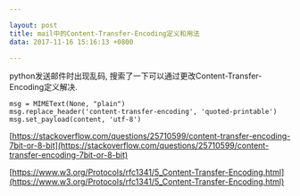 ```yaml
---

layout: post
title: mail中的Content-Transfer-Encoding定义和用法
data: 2017-11-16 15:16:13 +0800

---
```


python发送邮件时出现乱码, 搜索了一下可以通过更改Content-Transfer-Encoding定义解决.

```
msg = MIMEText(None, "plain")
msg.replace_header('content-transfer-encoding', 'quoted-printable')
msg.set_payload(content, 'utf-8')
```

[https://stackoverflow.com/questions/25710599/content-transfer-encoding-7bit-or-8-bit](https://stackoverflow.com/questions/25710599/content-transfer-encoding-7bit-or-8-bit)

[https://www.w3.org/Protocols/rfc1341/5_Content-Transfer-Encoding.html](https://www.w3.org/Protocols/rfc1341/5_Content-Transfer-Encoding.html)
